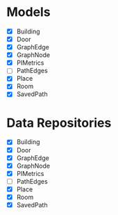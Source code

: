 # Models
- [X] Building  
- [X] Door
- [X] GraphEdge
- [X] GraphNode
- [X] PIMetrics
- [ ] PathEdges
- [X] Place
- [X] Room
- [X] SavedPath

# Data Repositories
- [X] Building  
- [X] Door
- [X] GraphEdge
- [X] GraphNode
- [X] PIMetrics
- [ ] PathEdges
- [X] Place
- [X] Room
- [X] SavedPath